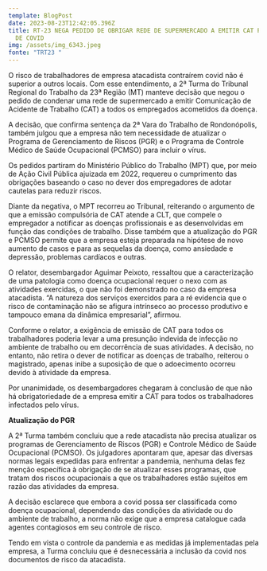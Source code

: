 ```yaml
---
template: BlogPost
date: 2023-08-23T12:42:05.396Z
title: RT-23 NEGA PEDIDO DE OBRIGAR REDE DE SUPERMERCADO A EMITIR CAT PARA CASOS
  DE COVID
img: /assets/img_6343.jpeg
fonte: "TRT23 "
---
```

O risco de trabalhadores de empresa atacadista contraírem covid não é superior a outros locais. Com esse entendimento, a 2ª Turma do Tribunal Regional do Trabalho da 23ª Região (MT) manteve decisão que negou o pedido de condenar uma rede de supermercado a emitir Comunicação de Acidente de Trabalho (CAT) a todos os empregados acometidos da doença.

A decisão, que confirma sentença da 2ª Vara do Trabalho de Rondonópolis, também julgou que a empresa não tem necessidade de atualizar o Programa de Gerenciamento de Riscos (PGR) e o Programa de Controle Médico de Saúde Ocupacional (PCMSO) para incluir o vírus.

Os pedidos partiram do Ministério Público do Trabalho (MPT) que, por meio de Ação Civil Pública ajuizada em 2022, requereu o cumprimento das obrigações baseando o caso no dever dos empregadores de adotar cautelas para reduzir riscos.

Diante da negativa, o MPT recorreu ao Tribunal, reiterando o argumento de que a emissão compulsória de CAT atende a CLT, que compele o empregador a notificar as doenças profissionais e as desenvolvidas em função das condições de trabalho. Disse também que a atualização do PGR e PCMSO permite que a empresa esteja preparada na hipótese de novo aumento de casos e para as sequelas da doença, como ansiedade e depressão, problemas cardíacos e outras.

O relator, desembargador Aguimar Peixoto, ressaltou que a caracterização de uma patologia como doença ocupacional requer o nexo com as atividades exercidas, o que não foi demonstrado no caso da empresa atacadista. “A natureza dos serviços exercidos para a ré evidencia que o risco de contaminação não se afigura intrínseco ao processo produtivo e tampouco emana da dinâmica empresarial”, afirmou.

Conforme o relator, a exigência de emissão de CAT para todos os trabalhadores poderia levar a uma presunção indevida de infecção no ambiente de trabalho ou em decorrência de suas atividades. A decisão, no entanto, não retira o dever de notificar as doenças de trabalho, reiterou o magistrado, apenas inibe a suposição de que o adoecimento ocorreu devido à atividade da empresa.

Por unanimidade, os desembargadores chegaram à conclusão de que não há obrigatoriedade de a empresa emitir a CAT para todos os trabalhadores infectados pelo vírus.

**Atualização do PGR**

A 2ª Turma também concluiu que a rede atacadista não precisa atualizar os programas de Gerenciamento de Riscos (PGR) e Controle Médico de Saúde Ocupacional (PCMSO). Os julgadores apontaram que, apesar das diversas normas legais expedidas para enfrentar a pandemia, nenhuma delas fez menção específica à obrigação de se atualizar esses programas, que tratam dos riscos ocupacionais a que os trabalhadores estão sujeitos em razão das atividades da empresa.

A decisão esclarece que embora a covid possa ser classificada como doença ocupacional, dependendo das condições da atividade ou do ambiente de trabalho, a norma não exige que a empresa catalogue cada agentes contagiosos em seu controle de risco.

Tendo em vista o controle da pandemia e as medidas já implementadas pela empresa, a Turma concluiu que é desnecessária a inclusão da covid nos documentos de risco da atacadista.